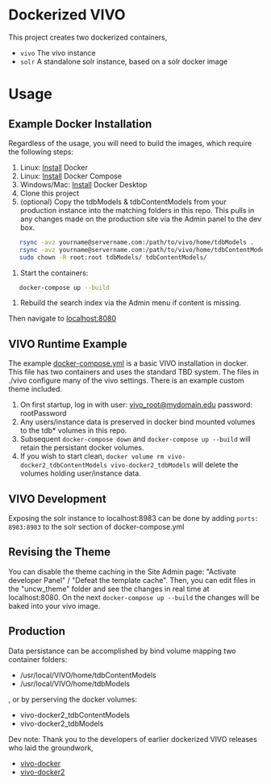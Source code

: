 # Dockerized VIVO

This project creates two dockerized containers,
- `vivo` The vivo instance
- `solr` A standalone solr instance, based on a solr docker image

# Usage

## Example Docker Installation

Regardless of the usage, you will need to build the images, which require the following steps:

1. Linux: [Install](https://docs.docker.com/install/) Docker
1. Linux: [Install](https://docs.docker.com/compose/install/) Docker Compose
1. Windows/Mac: [Install](https://www.docker.com/products/docker-desktop) Docker Desktop
1. Clone this project
1. (optional)  Copy the tdbModels & tdbContentModels from your production instance into the matching folders in this repo.  This pulls in any changes made on the production site via the Admin panel to the dev box.
```bash
   rsync -avz yourname@servername.com:/path/to/vivo/home/tdbModels .
   rsync -avz yourname@servername.com:/path/to/vivo/home/tdbContentModels .
   sudo chown -R root:root tdbModels/ tdbContentModels/
```
1. Start the containers:
```bash
   docker-compose up --build
```
1. Rebuild the search index via the Admin menu if content is missing.

 Then navigate to [localhost:8080](http://localhost:8080)

## VIVO Runtime Example

The example [docker-compose.yml](docker-compose.yml) is a basic VIVO installation in docker. This file has two containers and uses the standard TBD system.  The files in ./vivo configure many of the vivo settings.  There is an example custom theme included. 

1. On first startup, log in with user: vivo_root@mydomain.edu password: rootPassword
2. Any users/instance data is preserved in docker bind mounted volumes to the tdb* volumes in this repo.
3. Subsequent `docker-compose down` and `docker-compose up --build` will retain the persistant docker volumes.
4. If you wish to start clean, `docker volume rm vivo-docker2_tdbContentModels vivo-docker2_tdbModels` will delete the volumes holding user/instance data.

## VIVO Development

Exposing the solr instance to localhost:8983 can be done by adding `ports: 8983:8983` to the solr section of docker-compose.yml

## Revising the Theme

You can disable the theme caching in the Site Admin page: "Activate developer Panel" / "Defeat the template cache".  Then, you can edit files in the "uncw_theme" folder and see the changes in real time at localhost:8080.  On the next `docker-compose up --build` the changes will be baked into your vivo image.

## Production

Data persistance can be accomplished by bind volume mapping two container folders:

 - /usr/local/VIVO/home/tdbContentModels
 - /usr/local/VIVO/home/tdbModels

, or by perserving the docker volumes:

 - vivo-docker2_tdbContentModels
 - vivo-docker2_tdbModels


Dev note:  Thank you to the developers of earlier dockerized VIVO releases who laid the groundwork,

 - [vivo-docker](https://github.com/gwu-libraries/vivo-docker)
 - [vivo-docker2](https://github.com/vivo-community/vivo-docker2)

